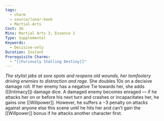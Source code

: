```yaml
---
tags:
  - charm
  - source/lunar-book
  - Martial-Arts
Cost: 3m
Mins: Martial Arts 3, Essence 1
Type: Supplemental
Keywords:
  - Decisive-only
Duration: Instant
Prerequisite Charms:
  - "[[Furiously Stalling Destiny]]"
---
```

*The stylist jabs at sore spots and reopens old wounds, her tomfoolery driving enemies to distraction and rage.*
She doubles 10s on a decisive damage roll. If her enemy has a negative Tie towards her, she adds ([[Intimacy]]) damage dice. A damaged enemy becomes enraged — if he attacks her on or before his next turn and crashes or incapacitates her, he gains one [[Willpower]]. However, he suffers a −3 penalty on attacks against anyone else this scene until he hits her and can’t gain the [[Willpower]] bonus if he attacks another character first.